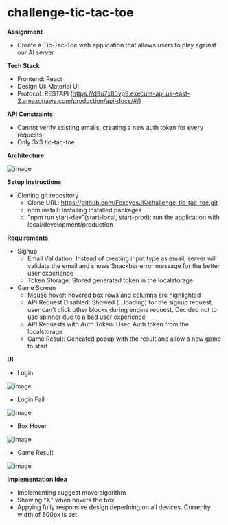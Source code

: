 # challenge-tic-tac-toe



**Assignment**
* Create a Tic-Tac-Toe web application that allows users to play against our AI server

**Tech Stack**
* Frontend: React
* Design UI: Material UI
* Protocol: RESTAPI (https://d9u7x85vp9.execute-api.us-east-2.amazonaws.com/production/api-docs/#/)

**API Constraints**
* Cannot verify existing emails, creating a new auth token for every requests
* Only 3x3 tic-tac-toe

**Architecture**

![image](https://user-images.githubusercontent.com/25089799/110226788-f0477400-7ebf-11eb-89eb-8242f661aa97.png)

**Setup Instructions**
* Cloning git repository
	* Clone URL: https://github.com/FoxeyesJK/challenge-tic-tac-toe.git
	* npm install: Installing installed packages
	* "npm run start-dev"(start-local, start-prod): run the application with local/development/production

**Requirements**
* Signup
  * Email Validation: Instead of creating input type as email, server will validate the email and shows Snackbar error message for the better user experience
  * Token Storage: Stored generated token in the localstorage
* Game Screen
  * Mouse hover: hovered box rows and columns are highlighted
  * API Request Disabled: Showed (...loading) for the signup request, user can't click other blocks during engine request. Decided not to use spinner due to a bad user experience
  * API Requests with Auth Token: Used Auth token from the localstorage 
  * Game Result: Geneated popup with the result and allow a new game to start

**UI**

* Login

![image](https://user-images.githubusercontent.com/25089799/110227032-06eeca80-7ec2-11eb-82cf-af80a1cc6fba.png)

* Login Fail

![image](https://user-images.githubusercontent.com/25089799/110227028-00f8e980-7ec2-11eb-8a89-775e929df45e.png)

* Box Hover

![image](https://user-images.githubusercontent.com/25089799/110226968-6bf5f080-7ec1-11eb-84cf-4a194bb47a14.png)

* Game Result

![image](https://user-images.githubusercontent.com/25089799/110226959-541e6c80-7ec1-11eb-8a93-918dac75d3ca.png)

	
**Implementation Idea**
* Implementing suggest move algorithm
* Showing "X" when hovers the box
* Appying fully responsive design depedning on all devices. Currenlty width of 500px is set
